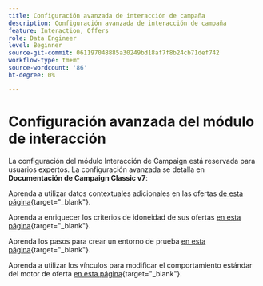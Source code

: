 ```yaml
---
title: Configuración avanzada de interacción de campaña
description: Configuración avanzada de interacción de campaña
feature: Interaction, Offers
role: Data Engineer
level: Beginner
source-git-commit: 061197048885a30249bd18af7f8b24cb71def742
workflow-type: tm+mt
source-wordcount: '86'
ht-degree: 0%

---
```


# Configuración avanzada del módulo de interacción

La configuración del módulo Interacción de Campaign está reservada para usuarios expertos. La configuración avanzada se detalla en **Documentación de Campaign Classic v7**:

Aprenda a utilizar datos contextuales adicionales en las ofertas [de esta página](https://experienceleague.adobe.com/docs/campaign-classic/using/managing-offers/advanced-parameters/additional-data.html?lang=es){target="_blank"}.

Aprenda a enriquecer los criterios de idoneidad de sus ofertas [en esta página](https://experienceleague.adobe.com/docs/campaign-classic/using/managing-offers/advanced-parameters/extension-example.html?lang=es){target="_blank"}.

Aprenda los pasos para crear un entorno de prueba [en esta página](https://experienceleague.adobe.com/docs/campaign-classic/using/managing-offers/advanced-parameters/creating-a-test-environment.html?lang=es){target="_blank"}.

Aprenda a utilizar los vínculos para modificar el comportamiento estándar del motor de oferta [en esta página](https://experienceleague.adobe.com/docs/campaign-classic/using/managing-offers/advanced-parameters/hooks.html?lang=es){target="_blank"}.


